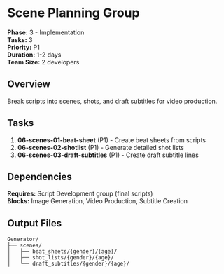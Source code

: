 # Scene Planning Group

**Phase:** 3 - Implementation  
**Tasks:** 3  
**Priority:** P1  
**Duration:** 1-2 days  
**Team Size:** 2 developers

## Overview

Break scripts into scenes, shots, and draft subtitles for video production.

## Tasks

1. **06-scenes-01-beat-sheet** (P1) - Create beat sheets from scripts
2. **06-scenes-02-shotlist** (P1) - Generate detailed shot lists
3. **06-scenes-03-draft-subtitles** (P1) - Create draft subtitle lines

## Dependencies

**Requires:** Script Development group (final scripts)  
**Blocks:** Image Generation, Video Production, Subtitle Creation

## Output Files

```
Generator/
├── scenes/
│   ├── beat_sheets/{gender}/{age}/
│   ├── shot_lists/{gender}/{age}/
│   └── draft_subtitles/{gender}/{age}/
```
